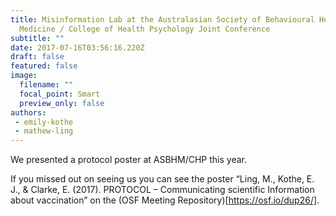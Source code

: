```yaml
---
title: Misinformation Lab at the Australasian Society of Behavioural Health and
  Medicine / College of Health Psychology Joint Conference
subtitle: ""
date: 2017-07-16T03:56:16.220Z
draft: false
featured: false
image:
  filename: ""
  focal_point: Smart
  preview_only: false
authors:
 - emily-kothe
 - mathew-ling
---
```

We presented a protocol poster at ASBHM/CHP this year.

If you missed out on seeing us you can see the poster “Ling, M., Kothe, E. J., & Clarke, E. (2017). PROTOCOL – Communicating scientific Information about vaccination” on the (OSF Meeting Repository)[https://osf.io/dup26/].
